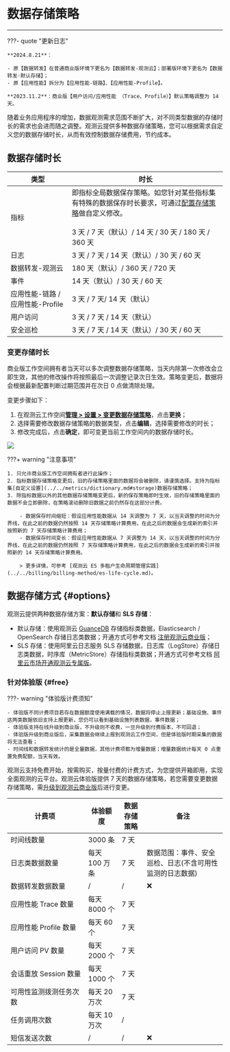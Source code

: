 # 数据存储策略
---

???- quote "更新日志"

    **2024.8.21**：

    - 原【数据转发】在普通商业版环境下更名为【数据转发-观测云】；部署版环境下更名为【数据转发-默认存储】；
    - 原【应用性能】拆分为【应用性能-链路】、【应用性能-Profile】。

    **2023.11.2**：商业版【用户访问/应用性能 （Trace、Profile）】默认策略调整为 14 天。

随着业务应用程序的增加，数据观测需求范围不断扩大，对不同类型数据的存储时长的需求也会进而随之调整。观测云提供多种数据存储策略，您可以根据需求自定义您的数据存储时长，从而有效控制数据存储费用，节约成本。

## 数据存储时长

| 类型 | 时长 |
| --- | --- |
| 指标 | 即指标全局数据保存策略。如您针对某些指标集有特殊的数据保存时长要求，可通过[配置存储策略](../../metrics/dictionary.md#storage)做自定义修改。<br /><br />3 天 / 7 天（默认）/ 14 天 / 30 天 / 180 天 / 360 天 |
| 日志 | 3 天 / 7 天 / 14 天（默认）/ 30 天 / 60 天 |
| 数据转发-观测云 | 180 天（默认）/ 360 天 / 720 天 |
| 事件 | 14 天（默认）/ 30 天 / 60 天 |
| 应用性能-链路 / 应用性能-Profile | 3 天 / 7 天/ 14 天（默认）|
| 用户访问 | 3 天 / 7 天 / 14 天（默认）|
| 安全巡检 | 3 天 / 7 天 / 14 天（默认）/ 30 天 / 60 天 |

### 变更存储时长

商业版工作空间拥有者当天可以多次调整数据存储策略，当天内除第一次修改会立即生效，其他的修改操作将按照最后一次调整记录次日生效。策略变更后，数据将会根据最新配置判断过期范围并在次日 0 点做清除处理。

变更步骤如下：

1. 在观测云工作空间[**管理 > 设置 > 变更数据存储策略**](../../management/settings/index.md#change)，点击**更换**；
2. 选择需要修改数据存储策略的数据类型，点击**编辑**，选择需要修改的时长；
3. 修改完成后，点击**确定**，即可变更当前工作空间内的数据存储时长。

![](../img/2.data_storage_2.1.png)

???+ warning "注意事项"

    1. 只允许商业版工作空间拥有者进行此操作；  
    2. 指标数据存储策略变更后，旧的存储策略里面的数据将会被删除，请谨慎选择。支持为指标集[自定义设置](../../metrics/dictionary.md#storage)数据存储策略；  
    3. 除指标数据以外的其他数据存储策略变更后，新的保存策略即时生效，旧的存储策略里面的数据不会立即删除，在策略滚动删除旧数据之前仍然存在这部分计费。

        - 数据保存时间缩短：假设应用性能数据从 14 天调整为 7 天，以当天调整的时间为分界线，在此之前的数据仍然按照 14 天存储策略计算费用，在此之后的数据会生成新的索引并按照新的 7 天存储策略计算费用；
        - 数据保存时间变长：假设应用性能数据从 7 天调整为 14 天，以当天调整的时间为分界线，在此之前的数据仍然按照 7 天存储策略计算费用，在此之后的数据会生成新的索引并按照新的 14 天存储策略计算费用。
        
        > 更多详情，可参考 [观测云 ES 多租户生命周期管理实践](../../billing/billing-method/es-life-cycle.md)。



## 数据存储方式 {#options}

观测云提供两种数据存储方案：**默认存储**和 **SLS 存储**：

- 默认存储：使用观测云 [GuanceDB](./gauncedb.md) 存储指标类数据，Elasticsearch / OpenSearch 存储日志类数据；开通方式可参考文档 [注册观测云商业版](../../plans/commercial-register.md)；
- SLS 存储：使用阿里云日志服务 SLS 存储数据，日志库（LogStore）存储日志类数据，时序库（MetricStore）存储指标类数据；开通方式可参考文档 [阿里云市场开通观测云专属版](../../plans/commercial-aliyun-sls.md)。


### 针对体验版 {#free}

???- warning "体验版计费须知"

    - 体验版不同计费项目若存在数据额度使用满载的情况，数据将停止上报更新；基础设施、事件这两类数据依旧支持上报更新，您仍可以看到基础设施列表数据，事件数据；     
    - 体验版支持在线升级到商业版，不升级则不收费，一旦升级到付费版本，不可回退；        
    - 体验版升级到商业版后，采集数据会继续上报到观测云工作空间，但是体验版时期采集的数据将无法查看；   
    - 时间线和数据转发统计的是全量数据，其他计费项都为增量数据；增量数据统计每天 0 点重置免费配额，当天有效。   

观测云支持免费开始，按需购买，按量付费的计费方式，为您提供开箱即用，实现全面观测的云平台。观测云体验版提供 7 天的数据存储策略，若您需要变更数据存储策略，需[升级到观测云商业版](../../plans/trail.md#upgrade-commercial)后进行变更。

| <div style="width: 160px">**计费项**</div>             | **体验额度**  | **数据存储策略** | **备注**                                                     |
| ---------------------- | ------------- | ---------------- | ------------------------------------------------------------ |
| 时间线数量             | 3000 条       | 7 天             |                                                              |
| 日志类数据数量         | 每天 100 万条 | 7 天             | 数据范围：事件、安全巡检、日志(不含可用性监测的日志数据) |
| 数据转发数据数量       | /             | /                | ❌                                     |
| 应用性能 Trace 数量    | 每天 8000 个  | 7 天             |                                                              |
| 应用性能 Profile 数量    | 每天 60 个  | 7 天             |                                                              |
| 用户访问 PV 数量       | 每天 2000 个  | 7 天             |                                                              |
| 会话重放 Session 数量       | 每天 1000 个  | 7 天             |                                                              |
| 可用性监测拨测任务次数 | 每天 20 万次  | 7 天             |                                                              |
| 任务调用次数           | 每天 10 万次  | /                |                                                              |
| 短信发送次数           | /             | /                | ❌                                         |



